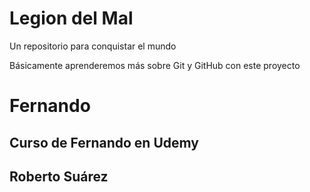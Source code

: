 # Legion del Mal
Un repositorio para conquistar el mundo

Básicamente aprenderemos más sobre Git y GitHub con este proyecto


# Fernando


## Curso de Fernando en Udemy

## Roberto Suárez


